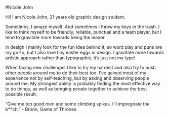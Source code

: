 #Nicole John

Hi! I am Nicole John, 21 years old graphic design student.

Sometimes, I amaze myself. And sometimes I throw my keys in the trash. I like to think myself to be friendly, reliable, punctual and a team player, but I tend to gravitate more towards being the leader.

In design I mainly look for the fun idea behind it, so word play and puns are my go-to, but I also love tiny easter eggs in design. I gravitate more towards artistic approach rather than typographic, it’s just not my type!

When facing new challenges I like to try my hardest and also try to push other people around me to do their best too. I’ve gained most of my experience not by self-teaching, but by asking and observing people around me. My strongest ability is probably finding the most effective way to do things, as well as bringing people together to achieve the best possible result.

“Give me ten good men and some climbing spikes. I’ll impregnate the b**ch.” - Bronn, Game of Thrones

